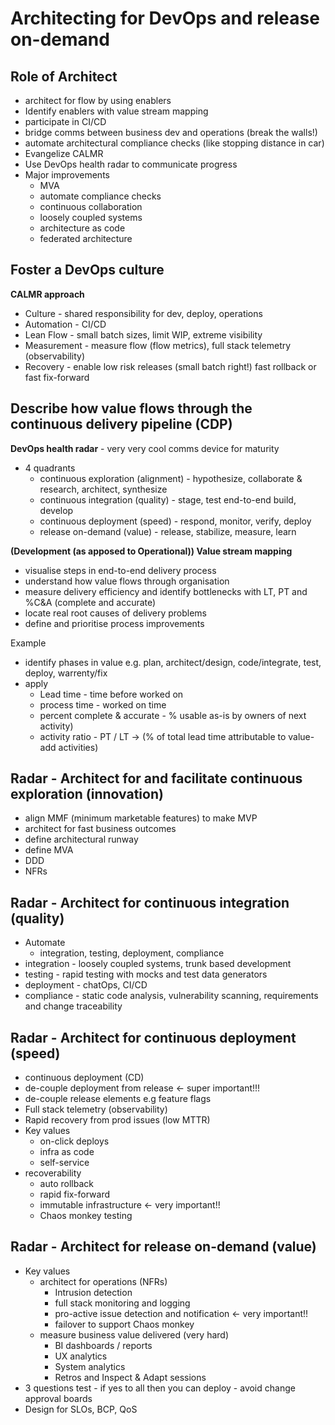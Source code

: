 # Architecting for DevOps and release on-demand

## Role of Architect
* architect for flow by using enablers
* Identify enablers with value stream mapping
* participate in CI/CD
* bridge comms between business dev and operations (break the walls!)
* automate architectural compliance checks (like stopping distance in car)
* Evangelize CALMR
* Use DevOps health radar to communicate progress
* Major improvements
  * MVA
  * automate compliance checks
  * continuous collaboration
  * loosely coupled systems
  * architecture as code
  * federated architecture

## Foster a DevOps culture
**CALMR approach**
* Culture - shared responsibility for dev, deploy, operations
* Automation - CI/CD
* Lean Flow - small batch sizes, limit WIP, extreme visibility
* Measurement - measure flow (flow metrics), full stack telemetry (observability)
* Recovery - enable low risk releases (small batch right!) fast rollback or fast fix-forward

## Describe how value flows through the continuous delivery pipeline (CDP)
**DevOps health radar** - very very cool comms device for maturity
* 4 quadrants
  * continuous exploration (alignment) - hypothesize, collaborate & research, architect, synthesize
  * continuous integration (quality) - stage, test end-to-end build, develop
  * continuous deployment (speed) - respond, monitor, verify, deploy
  * release on-demand (value) - release, stabilize, measure, learn

**(Development (as apposed to Operational)) Value stream mapping**
* visualise steps in end-to-end delivery process
* understand how value flows through organisation
* measure delivery efficiency and identify bottlenecks with LT, PT and %C&A (complete and accurate)
* locate real root causes of delivery problems
* define and prioritise process improvements

Example
* identify phases in value e.g. plan, architect/design, code/integrate, test, deploy, warrenty/fix
* apply
  * Lead time - time before worked on
  * process time - worked on time
  * percent complete & accurate - % usable as-is by owners of next activity)
  * activity ratio - PT / LT -> (% of total lead time attributable to value-add activities)

## Radar - Architect for and facilitate continuous exploration (innovation)
* align MMF (minimum marketable features) to make MVP
* architect for fast business outcomes
* define architectural runway
* define MVA
* DDD
* NFRs

## Radar - Architect for continuous integration (quality)
* Automate
  * integration, testing, deployment, compliance
* integration - loosely coupled systems, trunk based development
* testing - rapid testing with mocks and test data generators
* deployment - chatOps, CI/CD
* compliance - static code analysis, vulnerability scanning, requirements and change traceability

## Radar - Architect for continuous deployment (speed)
* continuous deployment (CD)
* de-couple deployment from release <- super important!!!
* de-couple release elements e.g feature flags
* Full stack telemetry (observability)
* Rapid recovery from prod issues (low MTTR)
* Key values
  * on-click deploys
  * infra as code
  * self-service
* recoverability
  * auto rollback
  * rapid fix-forward
  * immutable infrastructure <- very important!!
  * Chaos monkey testing

## Radar - Architect for release on-demand (value)
* Key values
  * architect for operations (NFRs)
    * Intrusion detection
    * full stack monitoring and logging
    * pro-active issue detection and notification <- very important!!
    * failover to support Chaos monkey
  * measure business value delivered (very hard)
    * BI dashboards / reports
    * UX analytics
    * System analytics
    * Retros and Inspect & Adapt sessions
* 3 questions test - if yes to all then you can deploy - avoid change approval boards
* Design for SLOs, BCP, QoS